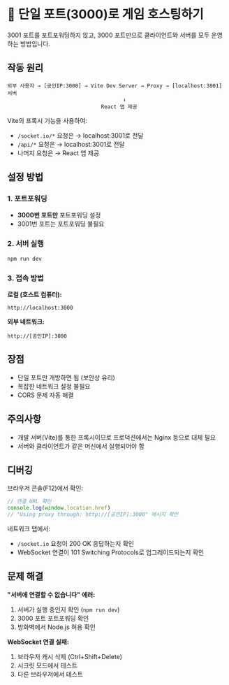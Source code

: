 # 🚀 단일 포트(3000)로 게임 호스팅하기

3001 포트를 포트포워딩하지 않고, 3000 포트만으로 클라이언트와 서버를 모두 운영하는 방법입니다.

## 작동 원리

```
외부 사용자 → [공인IP:3000] → Vite Dev Server → Proxy → [localhost:3001] 서버
                                     ↓
                              React 앱 제공
```

Vite의 프록시 기능을 사용하여:
- `/socket.io/*` 요청은 → localhost:3001로 전달
- `/api/*` 요청은 → localhost:3001로 전달
- 나머지 요청은 → React 앱 제공

## 설정 방법

### 1. 포트포워딩
- **3000번 포트만** 포트포워딩 설정
- 3001번 포트는 포트포워딩 불필요

### 2. 서버 실행
```bash
npm run dev
```

### 3. 접속 방법

**로컬 (호스트 컴퓨터):**
```
http://localhost:3000
```

**외부 네트워크:**
```
http://[공인IP]:3000
```

## 장점
- 단일 포트만 개방하면 됨 (보안상 유리)
- 복잡한 네트워크 설정 불필요
- CORS 문제 자동 해결

## 주의사항
- 개발 서버(Vite)를 통한 프록시이므로 프로덕션에서는 Nginx 등으로 대체 필요
- 서버와 클라이언트가 같은 머신에서 실행되어야 함

## 디버깅

브라우저 콘솔(F12)에서 확인:
```javascript
// 연결 URL 확인
console.log(window.location.href)
// "Using proxy through: http://[공인IP]:3000" 메시지 확인
```

네트워크 탭에서:
- `/socket.io` 요청이 200 OK 응답하는지 확인
- WebSocket 연결이 101 Switching Protocols로 업그레이드되는지 확인

## 문제 해결

**"서버에 연결할 수 없습니다" 에러:**
1. 서버가 실행 중인지 확인 (`npm run dev`)
2. 3000 포트 포트포워딩 확인
3. 방화벽에서 Node.js 허용 확인

**WebSocket 연결 실패:**
1. 브라우저 캐시 삭제 (Ctrl+Shift+Delete)
2. 시크릿 모드에서 테스트
3. 다른 브라우저에서 테스트